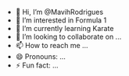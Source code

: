 - 👋 Hi, I’m @MavihRodrigues
- 👀 I’m interested in Formula 1
- 🌱 I’m currently learning Karate
- 💞️ I’m looking to collaborate on ...
- 📫 How to reach me ...
- 😄 Pronouns: ...
- ⚡ Fun fact: ...

<!---
MavihRodrigues/MavihRodrigues is a ✨ special ✨ repository because its `README.md` (this file) appears on your GitHub profile.
You can click the Preview link to take a look at your changes.
--->
